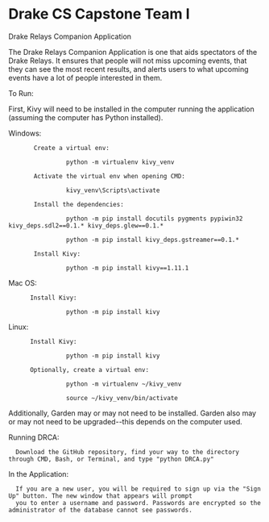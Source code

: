 # Drake CS Capstone Team I
Drake Relays Companion Application

The Drake Relays Companion Application is one that aids spectators of the Drake Relays. It ensures that people will not miss upcoming events, that they can see the most recent results, and alerts users to what upcoming events have a lot of people interested in them.

To Run:

First, Kivy will need to be installed in the computer running the application (assuming the computer has Python installed).


  Windows: 
  
           Create a virtual env: 
           
                    python -m virtualenv kivy_venv
                    
           Activate the virtual env when opening CMD: 
           
                    kivy_venv\Scripts\activate
                    
           Install the dependencies:
           
                    python -m pip install docutils pygments pypiwin32 kivy_deps.sdl2==0.1.* kivy_deps.glew==0.1.*
                    
                    python -m pip install kivy_deps.gstreamer==0.1.*
                    
           Install Kivy:
           
                    python -m pip install kivy==1.11.1

  Mac OS:
  
          Install Kivy:
          
                    python -m pip install kivy

  Linux:
  
          Install Kivy:
          
                    python -m pip install kivy
                    
          Optionally, create a virtual env:
          
                    python -m virtualenv ~/kivy_venv
                    
                    source ~/kivy_venv/bin/activate

  Additionally, Garden may or may not need to be installed. Garden also may or may not need to be upgraded--this depends on     the computer used.

Running DRCA:

      Download the GitHub repository, find your way to the directory through CMD, Bash, or Terminal, and type "python DRCA.py"
  
  
  In the Application:

      If you are a new user, you will be required to sign up via the "Sign Up" button. The new window that appears will prompt
      you to enter a username and password. Passwords are encrypted so the administrator of the database cannot see passwords.
  
  


                  
